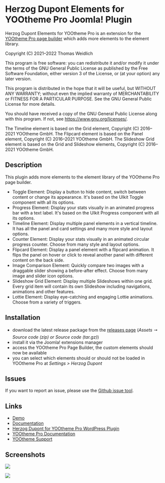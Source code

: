 # Herzog Dupont Elements for YOOtheme Pro Joomla! Plugin

Herzog Dupont Elements for YOOtheme Pro is an extension for the [YOOtheme Pro page builder](https://yootheme.com/page-builder) which adds more elements to the element library.

Copyright (C) 2021–2022 Thomas Weidlich

This program is free software: you can redistribute it and/or modify
it under the terms of the GNU General Public License as published by
the Free Software Foundation, either version 3 of the License, or
(at your option) any later version.

This program is distributed in the hope that it will be useful,
but WITHOUT ANY WARRANTY; without even the implied warranty of
MERCHANTABILITY or FITNESS FOR A PARTICULAR PURPOSE. See the
GNU General Public License for more details.

You should have received a copy of the GNU General Public License
along with this program. If not, see <https://www.gnu.org/licenses/>.

The Timeline element is based on the Grid element, Copyright (C) 2016–2021 YOOtheme GmbH. The Flipcard element is based on the Panel element, Copyright (C) 2016–2021 YOOtheme GmbH. The Slideshow Grid element is based on the Grid and Slideshow elements, Copyright (C) 2016–2021 YOOtheme GmbH.

## Description

This plugin adds more elements to the element library of the YOOtheme Pro page builder.

- Toggle Element: Display a button to hide content, switch between content or change its appearance. It's based on the UIkit Toggle component with all its options.
- Progress Element: Display your stats visually in an animated progress bar with a text label. It's based on the UIkit Progress component with all its options.
- Timeline Element: Display multiple panel elements in a vertical timeline. It has all the panel and card settings and many more style and layout options.
- Counter Element: Display your stats visually in an animated circular progress counter. Choose from many style and layout options.
- Flipcard Element: Display a panel element with a flipcard animation. It flips the panel on hover or click to reveal another panel with different content on the back side.
- Image Comparison Element: Quickly compare two images with a draggable slider showing a before-after effect. Choose from many image and slider icon options.
- Slideshow Grid Element: Display multiple Slideshows within one grid. Every grid item will contain its own Slideshow including navigations, animations and other features.
- Lottie Element: Display eye-catching and engaging Lottie animations. Choose from a variety of triggers.

## Installation

- download the latest release package from the [releases page](https://github.com/forrestkirby/herzogdupont-joomla/releases) (*Assets 🠖 Source code (zip) or Source code (tar.gz)*)
- install it via the Joomla! extensions manager
- access the YOOtheme Pro Page Builder, the custom elements should now be available
- you can select which elements should or should not be loaded in YOOtheme Pro at *Settings > Herzog Dupont*

## Issues

If you want to report an issue, please use the [Github issue tool](https://github.com/forrestkirby/herzogdupont-joomla/issues).

## Links

- [Demo](https://herzog-dupont.de/yootheme-pro)
- [Documentation](https://herzog-dupont.de/documentation/herzog-dupont-for-yootheme-pro)
- [Herzog Dupont for YOOtheme Pro WordPress Plugin](https://wordpress.org/plugins/herzog-dupont)
- [YOOtheme Pro Documentation](https://yootheme.com/support/yootheme-pro/joomla/introduction)
- [YOOtheme Support](https://yootheme.com/support)

## Screenshots

![](https://herzog-dupont.de/images/tutorials/tutorial-herzogdupont-1.jpg)

![](https://herzog-dupont.de/images/tutorials/tutorial-herzogdupont-2.jpg)
